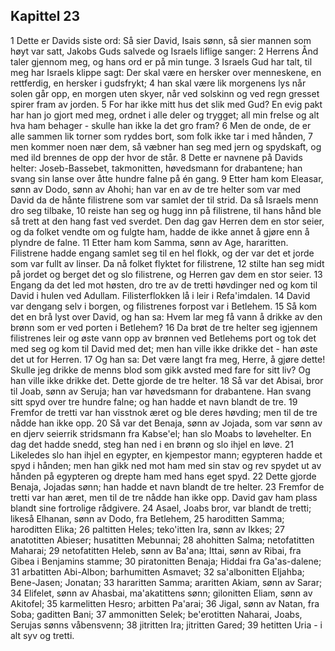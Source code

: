 ## Kapittel 23

1 Dette er Davids siste ord: Så sier David, Isais sønn, så sier mannen som høyt var satt, Jakobs Guds salvede og Israels liflige sanger:
2 Herrens Ånd taler gjennom meg, og hans ord er på min tunge.
3 Israels Gud har talt, til meg har Israels klippe sagt: Der skal være en hersker over menneskene, en rettferdig, en hersker i gudsfrykt;
4 han skal være lik morgenens lys når solen går opp, en morgen uten skyer, når ved solskinn og ved regn gresset spirer fram av jorden.
5 For har ikke mitt hus det slik med Gud? En evig pakt har han jo gjort med meg, ordnet i alle deler og trygget; all min frelse og alt hva ham behager - skulle han ikke la det gro fram?
6 Men de onde, de er alle sammen lik torner som ryddes bort, som folk ikke tar i med hånden,
7 men kommer noen nær dem, så væbner han seg med jern og spydskaft, og med ild brennes de opp der hvor de står.
8 Dette er navnene på Davids helter: Joseb-Bassebet, takmonitten, høvedsmann for drabantene; han svang sin lanse over åtte hundre falne på én gang.
9 Etter ham kom Eleasar, sønn av Dodo, sønn av Ahohi; han var en av de tre helter som var med David da de hånte filistrene som var samlet der til strid. Da så Israels menn dro seg tilbake,
10 reiste han seg og hugg inn på filistrene, til hans hånd ble så trett at den hang fast ved sverdet. Den dag gav Herren dem en stor seier, og da folket vendte om og fulgte ham, hadde de ikke annet å gjøre enn å plyndre de falne.
11 Etter ham kom Samma, sønn av Age, hararitten. Filistrene hadde engang samlet seg til en hel flokk, og der var det et jorde som var fullt av linser. Da nå folket flyktet for filistrene,
12 stilte han seg midt på jordet og berget det og slo filistrene, og Herren gav dem en stor seier.
13 Engang da det led mot høsten, dro tre av de tretti høvdinger ned og kom til David i hulen ved Adullam. Filisterflokken lå i leir i Refa'imdalen.
14 David var dengang selv i borgen, og filistrenes forpost var i Betlehem.
15 Så kom det en brå lyst over David, og han sa: Hvem lar meg få vann å drikke av den brønn som er ved porten i Betlehem?
16 Da brøt de tre helter seg igjennem filistrenes leir og øste vann opp av brønnen ved Betlehems port og tok det med seg og kom til David med det; men han ville ikke drikke det - han øste det ut for Herren.
17 Og han sa: Det være langt fra meg, Herre, å gjøre dette! Skulle jeg drikke de menns blod som gikk avsted med fare for sitt liv? Og han ville ikke drikke det. Dette gjorde de tre helter.
18 Så var det Abisai, bror til Joab, sønn av Seruja; han var høvedsmann for drabantene. Han svang sitt spyd over tre hundre falne; og han hadde et navn blandt de tre.
19 Fremfor de tretti var han visstnok æret og ble deres høvding; men til de tre nådde han ikke opp.
20 Så var det Benaja, sønn av Jojada, som var sønn av en djerv seierrik stridsmann fra Kabse'el; han slo Moabs to løvehelter. En dag det hadde snedd, steg han ned i en brønn og slo ihjel en løve.
21 Likeledes slo han ihjel en egypter, en kjempestor mann; egypteren hadde et spyd i hånden; men han gikk ned mot ham med sin stav og rev spydet ut av hånden på egypteren og drepte ham med hans eget spyd.
22 Dette gjorde Benaja, Jojadas sønn; han hadde et navn blandt de tre helter.
23 Fremfor de tretti var han æret, men til de tre nådde han ikke opp. David gav ham plass blandt sine fortrolige rådgivere.
24 Asael, Joabs bror, var blandt de tretti; likeså Elhanan, sønn av Dodo, fra Betlehem,
25 haroditten Samma; haroditten Elika;
26 paltitten Heles; teko'itten Ira, sønn av Ikkes;
27 anatotitten Abieser; husatitten Mebunnai;
28 ahohitten Salma; netofatitten Maharai;
29 netofatitten Heleb, sønn av Ba'ana; Ittai, sønn av Ribai, fra Gibea i Benjamins stamme;
30 piratonitten Benaja; Hiddai fra Ga'as-dalene;
31 arbatitten Abi-Albon; barhumitten Asmavet;
32 sa'albonitten Eljahba; Bene-Jasen; Jonatan;
33 hararitten Samma; araritten Akiam, sønn av Sarar;
34 Elifelet, sønn av Ahasbai, ma'akatittens sønn; gilonitten Eliam, sønn av Akitofel;
35 karmelitten Hesro; arbitten Pa'arai;
36 Jigal, sønn av Natan, fra Soba; gaditten Bani;
37 ammonitten Selek; be'erotitten Naharai, Joabs, Serujas sønns våbensvenn;
38 jitritten Ira; jitritten Gared;
39 hetitten Uria - i alt syv og tretti.
